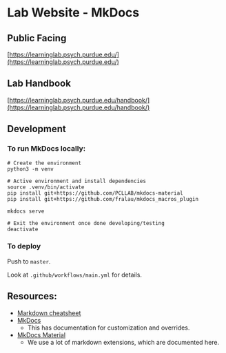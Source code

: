 # Lab Website - MkDocs

## Public Facing

[https://learninglab.psych.purdue.edu/](https://learninglab.psych.purdue.edu/)

## Lab Handbook

[https://learninglab.psych.purdue.edu/handbook/](https://learninglab.psych.purdue.edu/handbook/)

## Development

### To run MkDocs locally:

```
# Create the environment
python3 -m venv

# Active environment and install dependencies
source .venv/bin/activate
pip install git+https://github.com/PCLLAB/mkdocs-material
pip install git+https://github.com/fralau/mkdocs_macros_plugin

mkdocs serve

# Exit the environment once done developing/testing
deactivate
```

### To deploy

Push to `master`.

Look at `.github/workflows/main.yml` for details.

## Resources:

- [Markdown cheatsheet](https://github.com/adam-p/markdown-here/wiki/Markdown-Cheatsheet)
- [MkDocs](https://www.mkdocs.org/)
  - This has documentation for customization and overrides.
- [MkDocs Material](https://squidfunk.github.io/mkdocs-material/)
  - We use a lot of markdown extensions, which are documented here.

